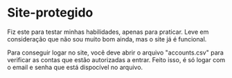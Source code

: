 # Site-protegido

Fiz este para testar minhas habilidades, apenas para praticar.
Leve em consideração que não sou muito bom ainda, mas o site já é funcional.

Para conseguir logar no site, você deve abrir o arquivo "accounts.csv" para verificar as contas que estão autorizadas a entrar.
Feito isso, é só logar com o email e senha que está dispocível no arquivo.
